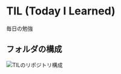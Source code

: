 # TIL (Today I Learned)

毎日の勉強

## フォルダの構成

![TILのリポジトリ構成](./RepositoryStructure "RepositoryStructure")
